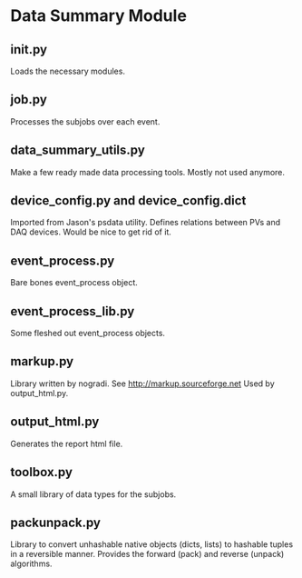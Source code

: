 # Data Summary Module


## __init__.py

Loads the necessary modules.

## job.py

Processes the subjobs over each event.

## data_summary_utils.py

Make a few ready made data processing tools.  Mostly not used anymore.

## device_config.py and device_config.dict

Imported from Jason's psdata utility.  Defines relations between PVs and DAQ devices.
Would be nice to get rid of it.

## event_process.py

Bare bones event_process object.

## event_process_lib.py

Some fleshed out event_process objects.

## markup.py

Library written by nogradi.  See
http://markup.sourceforge.net
Used by output_html.py.

## output_html.py

Generates the report html file.

## toolbox.py

A small library of data types for the subjobs.

## packunpack.py

Library to convert unhashable native objects (dicts, lists) to hashable tuples
in a reversible manner.  Provides the forward (pack) and reverse (unpack)
algorithms.
